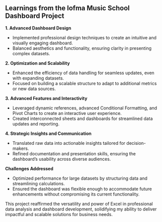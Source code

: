 ## Learnings from the Iofma Music School Dashboard Project

**1. Advanced Dashboard Design**
- Implemented professional design techniques to create an intuitive and visually engaging dashboard.
- Balanced aesthetics and functionality, ensuring clarity in presenting complex datasets.

**2. Optimization and Scalability**
- Enhanced the efficiency of data handling for seamless updates, even with expanding datasets.
- Focused on building a scalable structure to adapt to additional metrics or new data sources.

**3. Advanced Features and Interactivity**
- Leveraged dynamic references, advanced Conditional Formatting, and Pivot Charts to create an interactive user experience.
- Created interconnected sheets and dashboards for streamlined data updates and reporting.

**4. Strategic Insights and Communication**
- Translated raw data into actionable insights tailored for decision-makers.
- Refined documentation and presentation skills, ensuring the dashboard’s usability across diverse audiences.


**Challenges Addressed**
- Optimized performance for large datasets by structuring data and streamlining calculations.
- Ensured the dashboard was flexible enough to accommodate future enhancements without compromising its current functionality.


This project reaffirmed the versatility and power of Excel in professional data analysis and dashboard development, solidifying my ability to deliver impactful and scalable solutions for business needs.
